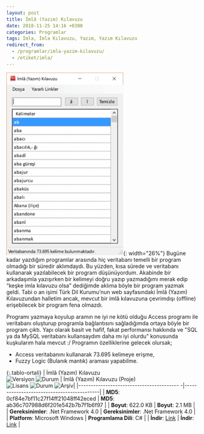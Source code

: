 ```yaml
---
layout: post
title: İmlâ (Yazım) Kılavuzu
date: 2018-11-25 14:16 +0300
categories: Programlar
tags: İmla, İmla Kılavuzu, Yazım, Yazım Kılavuzu
redirect_from:
  - /programlar/imla-yazim-kilavuzu/
  - /etiket/imla/
---
```

![imla-kilavuzu](/images/programlar/imla-kilavuzu.png){: width="26%"}  Bugüne kadar yazdığım programlar arasında hiç veritabanı temelli bir program olmadığı bir süredir aklımdaydı. Bu yüzden, kısa sürede ve veritabanı kullanarak yazılabilecek bir program düşünüyordum. Akabinde bir arkadaşımla yazışırken bir kelimeyi doğru yazıp yazmadığımı merak edip “keşke imla kılavuzu olsa” dediğimde aklıma böyle bir program yazmak geldi. Tabi o an işimi Türk Dil Kurumu’nun web sayfasındaki İmlâ (Yazım) Kılavuzundan halletim ancak, mevcut bir imlâ kılavuzuna çevrimdışı (offline) erişebilecek bir program fena olmazdı.

Programı yazmaya koyulup aramın ne iyi ne kötü olduğu Access programı ile veritabanı oluşturup programla bağlantısını sağladığımda ortaya böyle bir program çıktı. Yapı olarak basit ve hafif, fakat performansı hakkında ve "SQL ya da MySQL veritabanı kullansaydım daha mı iyi olurdu" konusunda kuşkularım hala mevcut :/ Programın özelliklerine gelecek olursak;

- Access veritabanını kullanarak 73.695 kelimeye erişme,
- Fuzzy Logic (Bulanık mantık) araması yapabilme.

{:.tablo-ortali}
| İmlâ (Yazım) Kılavuzu<br>![Versiyon](https://img.shields.io/badge/Versiyon-1.01-blueviolet.svg?style=flat) ![Durum](https://img.shields.io/badge/Durum-Çalışıyor-success.svg?style=flat) | İmlâ (Yazım) Kılavuzu (Proje)<br>![Lisans](https://img.shields.io/badge/Lisans-MIT-blue.svg?style=flat) ![Durum](https://img.shields.io/badge/Proje-Sonlandırıldı-lightgray.svg?style=flat) ![Arşiv](https://img.shields.io/badge/Arşiv-orange.svg?style=flat)|
|----------------------------------------- -|-------------------------------------------|
| **MD5**: 0cf84e7bf11c27f14ff21048ff42eced | **MD5**: ab36c707988d6f201e542b7b7f1b6f97 | 
| **Boyut**: 622.0 KB                       | **Boyut**: 2.1 MB                         |
| **Gereksinimler**: .Net Framework 4.0     | **Gereksinimler**: .Net Framework 4.0     |
| **Platform**: Microsoft Windows           | **Programlama Dili**: C#                  |
| **İndir**: [Link](https://www.dropbox.com/s/ov21jdg7u5foqee/imla-kilavuzu.zip?dl=1)         | **İndir**: [Link](https://www.dropbox.com/s/m2j6k3ubrxye0gt/imla-kilavuzu-proje.zip?dl=1)                      |